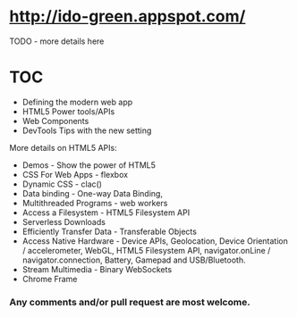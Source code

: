 http://ido-green.appspot.com/
=============================

TODO - more details here
      

# TOC
* Defining the modern web app
* HTML5 Power tools/APIs
* Web Components
* DevTools Tips with the new setting

More details on HTML5 APIs:
* Demos - Show the power of HTML5 
* CSS For Web Apps - flexbox
* Dynamic CSS - clac()
* Data binding - One-way Data Binding, <datalist>
* Multithreaded Programs - web workers
* Access a Filesystem - HTML5 Filesystem API
* Serverless Downloads
* Efficiently Transfer Data - Transferable Objects 
* Access Native Hardware - Device APIs, Geolocation, Device Orientation / accelerometer, WebGL, HTML5 Filesystem API, navigator.onLine / navigator.connection, Battery, Gamepad and USB/Bluetooth.
* Stream Multimedia - Binary WebSockets
* Chrome Frame

### Any comments and/or pull request are most welcome.


